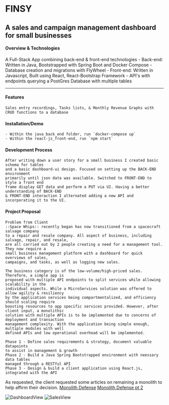 # FINSY 
## A sales and campaign management dashboard for small businesses

#### Overview & Technologies

A Full-Stack App combining back-end & front-end technologies
    - Back-end: Written in Java, Bootstrapped with Spring Boot and Docker Compose 
    - Database creation and migrations with FlyWheel
    - Front-end: Written in Javascript, Built using React, React-Bootstrap Framework
    - API's with endpoints querying a PostGres Database with multiple tables

---

#### Features

    Sales entry recordings, Tasks lists, & Monthly Revenue Graphs with CRUD functions to a database

#### Installation/Demo
    - Within the java_back_end folder, run `docker-compose up`
    - Within the react-js_front-end, run `npm start`
    
#### Development Process
    After writing down a user story for a small business I created basic schema for tables
    and a basic dashboard-ui design. Focused on setting up the BACK-END environment 
    primarily until json data was available. Switched to FRONT-END to style a front end 
    frame display GET data and perform a PUT via UI. Having a better understanding of BACK-END 
    & FRONT-END interaction I alternated adding a new API and incorporating it to the UI.  

#### Project Proposal
    Problem from Client
    ::Space Whips:: recently began has now transitioned from a spacecraft salvage company
    to a repair and resale company. All aspect of business, including salvage, repair, and resale, 
    are all carried out by 2 people creating a need for a management tool. They now require a 
    small business management platform with a dashboard for quick overviews of sales, 
    campaigns, and tasks, as well as logging new sales.

    The business category is of the low-volume/high-priced sales. Therefore, a simple app is 
    proposed with multiple API endpoints to split services while allowing scalability in the 
    individual aspects. While a MicroServices solution was offered to allow agility & resiliency 
    by the application services being compartmentalized, and efficiency should scaling require 
    boosting resources to app specific services provided. However, after client input, a monolithic 
    solution with multiple APIs is to be implemented due to concerns of deployment and transaction 
    management complexity. With the application being simple enough, multiple modules with well 
    defined APIs and low operational overhead will be implemented.

    Phase 1 - Define sales requirements & strategy, document valuable datapoints 
    to assist in management & growth
    Phase 2 - Build a Java Spring Bootstrapped environment with neessary data tables 
    managed through a RESTful API
    Phase 3 - Design & build a client application using React.js, integrated with the API

As requested, the client requested some articles on remaining a monolith to help affirm their decision.
[Monolith Defense](https://www.infoq.com/articles/monolith-defense-part-1 "Monolith Defense")
[Monolith Defense pt 2](https://www.infoq.com/articles/monolith-defense-part-2 "Monolith Defense part 2")
    
![DashboardView](https://i.imgur.com/9zUCeoo.png?1)
![SalesView](https://i.imgur.com/qhTQseK.png?1)
